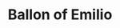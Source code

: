 ---
pid: llp342
title: Ballon of Emilio
location_transcription: 1126 Rodman St.
coordinates: "[-75.16104126814, 39.943601801181]"
zipcode: '19147'
gen_neighborhood: South Philadelphia
neighborhood: Queen Village,Bella Vista,Pennsport,Italian Market
outside_phl: 
age: '11'
age_range: 6-13
instagram: 
image_file_name: llp_342.jpg
proposal_transcription: Emilio
topic: Unknown
topic_summary: '0'
type: Other No Form
keywords_other: balloon, me
credit: Emilio Ehrlich
image_labels: 
twitter: 
facebook: 
permalink: "/monuments/llp342/"
layout: item-page
---